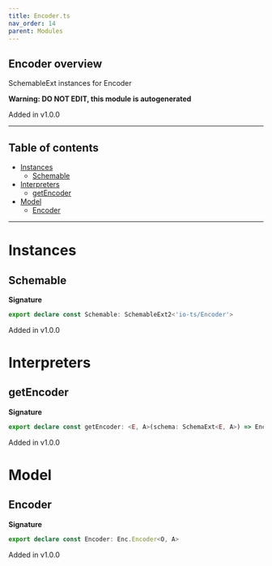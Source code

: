 ```yaml
---
title: Encoder.ts
nav_order: 14
parent: Modules
---
```


## Encoder overview

SchemableExt instances for Encoder

**Warning: DO NOT EDIT, this module is autogenerated**

Added in v1.0.0

---

<h2 class="text-delta">Table of contents</h2>

- [Instances](#instances)
  - [Schemable](#schemable)
- [Interpreters](#interpreters)
  - [getEncoder](#getencoder)
- [Model](#model)
  - [Encoder](#encoder)

---

# Instances

## Schemable

**Signature**

```ts
export declare const Schemable: SchemableExt2<'io-ts/Encoder'>
```

Added in v1.0.0

# Interpreters

## getEncoder

**Signature**

```ts
export declare const getEncoder: <E, A>(schema: SchemaExt<E, A>) => Enc.Encoder<E, A>
```

Added in v1.0.0

# Model

## Encoder

**Signature**

```ts
export declare const Encoder: Enc.Encoder<O, A>
```

Added in v1.0.0
